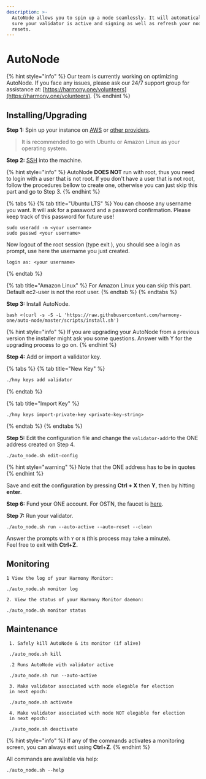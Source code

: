 ```yaml
---
description: >-
  AutoNode allows you to spin up a node seamlessly. It will automatically make
  sure your validator is active and signing as well as refresh your node on hard
  resets.
---
```


# AutoNode

{% hint style="info" %}
Our team is currently working on optimizing AutoNode. If you face any issues, please ask our 24/7 support group for assistance at: [https://harmony.one/volunteers](https://harmony.one/volunteers).
{% endhint %}

## **Installing/Upgrading**

**Step 1:** Spin up your instance on [AWS](first-time-setup/cloud-guides/aws.md) or [other providers](https://docs.harmony.one/home/validators/first-time-setup/cloud-guides).

> It is recommended to go with Ubuntu or Amazon Linux as your operating system.

**Step 2:** [SSH](https://docs.harmony.one/home/validators/first-time-setup/cloud-guides/aws#step-2-connecting-to-your-aws-instance) into the machine.

{% hint style="info" %}
AutoNode **DOES NOT** run with root, thus you need to login with a user that is not root. If you don't have a user that is not root, follow the procedures bellow to create one, otherwise you can just skip this part and go to Step 3.
{% endhint %}

{% tabs %}
{% tab title="Ubuntu LTS" %}
You can choose any username you want. It will ask for a password and a password confirmation. Please keep track of this password for future use!

```text
sudo useradd -m <your username>
sudo passwd <your username>
```

Now logout of the root session \(type exit \), you should see a login as prompt, use here the username you just created.

```text
login as: <your username>
```
{% endtab %}

{% tab title="Amazon Linux" %}
For Amazon Linux you can skip this part. Default ec2-user is not the root user.
{% endtab %}
{% endtabs %}

**Step 3:** Install AutoNode.

```text
bash <(curl -s -S -L 'https://raw.githubusercontent.com/harmony-one/auto-node/master/scripts/install.sh')
```

{% hint style="info" %}
If you are upgrading your AutoNode from a previous version the installer might ask you some questions. Answer with Y for the upgrading process to go on.
{% endhint %}

**Step 4:** Add or import a validator key.

{% tabs %}
{% tab title="New Key" %}
```bash
./hmy keys add validator
```
{% endtab %}

{% tab title="Import Key" %}
```
./hmy keys import-private-key <private-key-string>
```
{% endtab %}
{% endtabs %}

**Step 5:** Edit the configuration file and change the `validator-addr`to the ONE address created on Step 4. 

```text
./auto_node.sh edit-config
```

{% hint style="warning" %}
Note that the ONE address has to be in quotes
{% endhint %}

Save and exit the configuration by pressing **Ctrl + X** then **Y**, then by hitting **enter**.

**Step 6:** Fund your ONE account. For OSTN, the faucet is [here](https://faucet.os.hmny.io/).

**Step 7:** Run your validator.

```text
./auto_node.sh run --auto-active --auto-reset --clean
```

Answer the prompts with `Y` or `N` \(this process may take a minute\).  
Feel free to exit with **Ctrl+Z.**

## **Monitoring**

```text
1 View the log of your Harmony Monitor:

./auto_node.sh monitor log

2. View the status of your Harmony Monitor daemon:

./auto_node.sh monitor status
```

## Maintenance

```text
 1. Safely kill AutoNode & its monitor (if alive)
 
 ./auto_node.sh kill
 
 .2 Runs AutoNode with validator active 
 
 ./auto_node.sh run --auto-active
 
 3. Make validator associated with node elegable for election 
 in next epoch:
 
 ./auto_node.sh activate
 
 4. Make validator associated with node NOT elegable for election 
 in next epoch:
 
 ./auto_node.sh deactivate
```

{% hint style="info" %}
If any of the commands activates a monitoring screen,  you can always exit using **Ctrl**+**Z**.
{% endhint %}

All commands are available via help:

```text
./auto_node.sh --help
```


